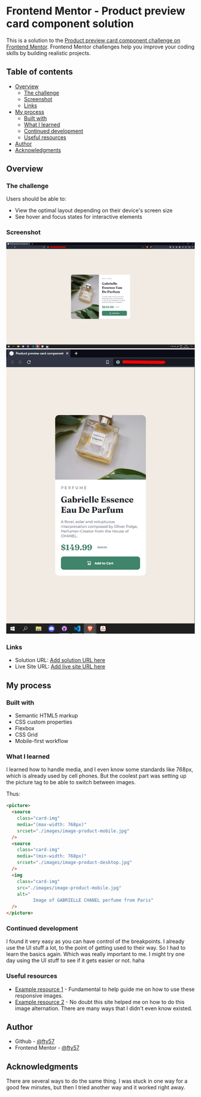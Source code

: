 # Frontend Mentor - Product preview card component solution

This is a solution to the [Product preview card component challenge on Frontend Mentor](https://www.frontendmentor.io/challenges/product-preview-card-component-GO7UmttRfa). Frontend Mentor challenges help you improve your coding skills by building realistic projects.

## Table of contents

- [Overview](#overview)
  - [The challenge](#the-challenge)
  - [Screenshot](#screenshot)
  - [Links](#links)
- [My process](#my-process)
  - [Built with](#built-with)
  - [What I learned](#what-i-learned)
  - [Continued development](#continued-development)
  - [Useful resources](#useful-resources)
- [Author](#author)
- [Acknowledgments](#acknowledgments)

## Overview

### The challenge

Users should be able to:

- View the optimal layout depending on their device's screen size
- See hover and focus states for interactive elements

### Screenshot

![Minha tela - Desktop](./screenshot/Screenshot_1.png)
![Minha tela - Mobile](./screenshot/Screenshot_2.png)

### Links

- Solution URL: [Add solution URL here](https://your-solution-url.com)
- Live Site URL: [Add live site URL here](https://your-live-site-url.com)

## My process

### Built with

- Semantic HTML5 markup
- CSS custom properties
- Flexbox
- CSS Grid
- Mobile-first workflow

### What I learned

I learned how to handle media, and I even know some standards like 768px, which is already used by cell phones. But the coolest part was setting up the picture tag to be able to switch between images.

Thus:

```html
<picture>
  <source
    class="card-img"
    media="(max-width: 768px)"
    srcset="./images/image-product-mobile.jpg"
  />
  <source
    class="card-img"
    media="(min-width: 768px)"
    srcset="./images/image-product-desktop.jpg"
  />
  <img
    class="card-img"
    src="./images/image-product-mobile.jpg"
    alt="
          Image of GABRIELLE CHANEL perfume from Paris"
  />
</picture>
```

### Continued development

I found it very easy as you can have control of the breakpoints. I already use the UI stuff a lot, to the point of getting used to their way. So I had to learn the basics again. Which was really important to me. I might try one day using the UI stuff to see if it gets easier or not. haha

### Useful resources

- [Example resource 1](https://developer.mozilla.org/pt-BR/docs/Learn/HTML/Multimedia_and_embedding/Responsive_images) - Fundamental to help guide me on how to use these responsive images.
- [Example resource 2](https://mdn.github.io/learning-area/html/multimedia-and-embedding/responsive-images/not-responsive.html) - No doubt this site helped me on how to do this image alternation. There are many ways that I didn't even know existed.

## Author

- Github - [@fty57](https://github.com/fty57)
- Frontend Mentor - [@fty57](https://www.frontendmentor.io/profile/fty57)

## Acknowledgments

There are several ways to do the same thing. I was stuck in one way for a good few minutes, but then I tried another way and it worked right away.
